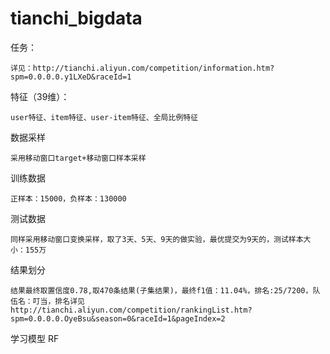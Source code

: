 # tianchi_bigdata
任务：

	详见：http://tianchi.aliyun.com/competition/information.htm?spm=0.0.0.0.y1LXeD&raceId=1

特征（39维）：

	user特征、item特征、user-item特征、全局比例特征
	
数据采样

	采用移动窗口target+移动窗口样本采样
	
训练数据

	正样本：15000，负样本：130000
	
测试数据

	同样采用移动窗口变换采样，取了3天、5天、9天的做实验，最优提交为9天的，测试样本大小：155万
	
结果划分

	结果最终取置信度0.78,取470条结果(子集结果)，最终f1值：11.04%，排名:25/7200，队伍名：叮当，排名详见http://tianchi.aliyun.com/competition/rankingList.htm?spm=0.0.0.0.OyeBsu&season=0&raceId=1&pageIndex=2
	
学习模型
	RF


